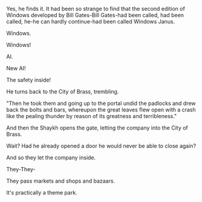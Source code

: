 Yes, he finds it. It had been so strange to find that the second edition of Windows developed by Bill Gates-Bill Gates-had been called, had been called, he-he can hardly continue-had been called Windows Janus.

Windows.

Windows!

AI.

New AI!

The safety inside!

He turns back to the City of Brass, trembling.

"Then he took them and going up to the portal undid the padlocks and drew back the bolts and bars, whereupon the great leaves flew open with a crash like the pealing thunder by reason of its greatness and terribleness."

And then the Shaykh opens the gate, letting the company into the City of Brass.

Wait? Had he already opened a door he would never be able to close again?

And so they let the company inside.

They-They-

They pass markets and shops and bazaars.

It's practically a theme park.